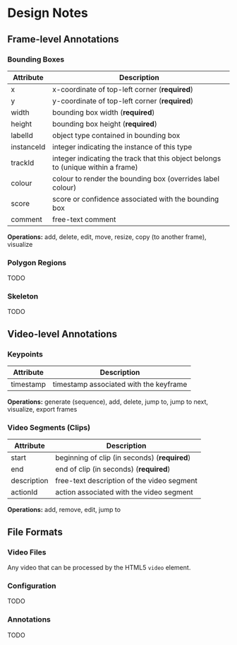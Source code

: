 # Design Notes

## Frame-level Annotations

### Bounding Boxes

| Attribute | Description |
|-----------|-------------|
| x         | x-coordinate of top-left corner (**required**) |
| y         | y-coordinate of top-left corner (**required**) |
| width     | bounding box width (**required**) |
| height    | bounding box height (**required**) |
| labelId   | object type contained in bounding box |
| instanceId | integer indicating the instance of this type |
| trackId   | integer indicating the track that this object belongs to (unique within a frame) |
| colour    | colour to render the bounding box (overrides label colour) |
| score     | score or confidence associated with the bounding box |
| comment   | free-text comment |

**Operations:** add, delete, edit, move, resize, copy (to another frame), visualize

### Polygon Regions

TODO

### Skeleton

TODO

## Video-level Annotations

### Keypoints

| Attribute | Description |
|-----------|-------------|
| timestamp | timestamp associated with the keyframe |

**Operations:** generate (sequence), add, delete, jump to, jump to next, visualize, export frames

### Video Segments (Clips)

| Attribute | Description |
|-----------|-------------|
| start     | beginning of clip (in seconds) (**required**) |
| end       | end of clip (in seconds) (**required**) |
| description | free-text description of the video segment |
| actionId  | action associated with the video segment |

**Operations:** add, remove, edit, jump to

## File Formats

### Video Files

Any video that can be processed by the HTML5 `video` element.

### Configuration

TODO

### Annotations

TODO
